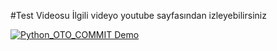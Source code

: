 #Test Videosu İlgili videyo youtube sayfasından izleyebilirsiniz

[![Python_OTO_COMMIT Demo](images/demo.gif)](https://youtu.be/iiizvrUCjfo)
